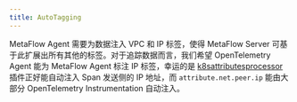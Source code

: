 ```yaml
---
title: AutoTagging
---
```


MetaFlow Agent 需要为数据注入 VPC 和 IP 标签，使得 MetaFlow Server 可基于此扩展出所有其他的标签。对于追踪数据而言，我们希望 OpenTelemetry Agent 能为 MetaFlow Agent 标注 IP 标签，幸运的是 [k8sattributesprocessor](https://pkg.go.dev/github.com/open-telemetry/opentelemetry-collector-contrib/processor/k8sattributesprocessor#section-readme) 插件正好能自动注入 Span 发送侧的 IP 地址，而 `attribute.net.peer.ip` 能由大部分 OpenTelemetry Instrumentation 自动注入。
